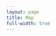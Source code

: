 ```yaml
---
layout: page
title: Map
full-width: true
---
```


<object type="image/svg+xml" data="/svgs/main.txt.svg"> </object>

<svg viewBox="0 0 100 100">
   <use xlink:href="/svgs/main.txt.svg"></use>
</svg>
